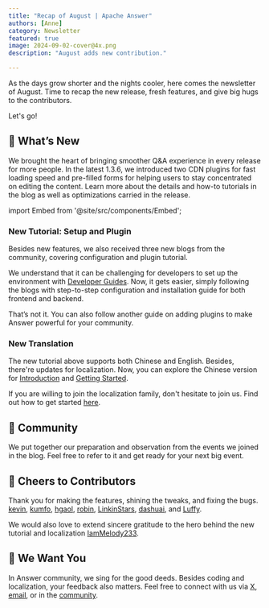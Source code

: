 ```yaml
---
title: "Recap of August | Apache Answer"
authors: [Anne]
category: Newsletter
featured: true
image: 2024-09-02-cover@4x.png
description: "August adds new contribution."

---
```


As the days grow shorter and the nights cooler, here comes the newsletter of August. Time to recap the new release, fresh features, and give big hugs to the contributors.

Let's go!

## 🌟 What’s New

We brought the heart of bringing smoother Q&A experience in every release for more people. In the latest 1.3.6, we introduced two CDN plugins for fast loading speed and pre-filled forms for helping users to stay concentrated on editing the content. 
Learn more about the details and how-to tutorials in the blog as well as optimizations carried in the release. 

import Embed from '@site/src/components/Embed';

<Embed
  path="/blog/2024/08/15/answer-1.3.6-release/"
  title="Say Hi to Answer 1.3.6: Faster and Easier"
  description="This update brings features and improvements designed to enhance both user experience and loading speed."
  cover="2024-08-15-cover@2x.png"
 />


### New Tutorial: Setup and Plugin

Besides new features, we also received three new blogs from the community, covering configuration and plugin tutorial. 

We understand that it can be challenging for developers to set up the environment with [Developer Guides](https://answer.apache.org/docs/development). Now, it gets easier, simply following the blogs with step-to-step configuration and installation guide for both frontend and backend. 

<Embed
  path="/blog/2024/08/20/apache-answer-backend-configuration-guide"
  title="Apache Answer Backend Configuration Guide"
  description="Answer backend configuration step-by-step guide."
  cover="2024-08-20-cover@2x.png"
 />


<Embed
  path="/blog/2024/08/16/apache-answer-frontend-configuration-guide"
  title="Answer Frontend Configuration Step-by-Step Guide"
  description="Answer frontend configuration step-by-step guide."
  cover="2024-08-16-cover@2x.png"
 />

That’s not it. You can also follow another guide on adding plugins to make Answer powerful for your community. 

<Embed
  path="/blog/2024/08/22/guide-to-add-answer-plugins"
  title="Guide to Adding Plugins to Apache Answer"
  description="Learn how to easily add Apache Answer plugins and extend its functionality."
  cover="2024-08-22-cover@2x.png"
 />

### New Translation 
The new tutorial above supports both Chinese and English. Besides, there're updates for localization. Now, you can explore the Chinese version for [Introduction](https://answer.apache.org/zh-CN/docs) and [Getting Started](https://answer.apache.org/zh-CN/docs/installation). 

If you are willing to join the localization family, don't hesitate to join us. Find out how to get started [here](https://answer.apache.org/community/translation/). 

## 🫶 Community     
We put together our preparation and observation from the events we joined in the blog. Feel free to refer to it and get ready for your next big event.

<Embed
  path="/blog/2024/08/14/reflection-and-tips-for-your-next-open-source-events"
  title="Reflection and Our Tips for Your Next Open-Source Events"
  description="Discover how we showcased our open-source project on the world stage, and tips for your next big event."
  cover="2024-08-14-cover@2x.jpeg"
 />

## 🙌 Cheers to Contributors   
Thank you for making the features, shining the tweaks, and fixing the bugs.
[kevin](https://github.com/kevingil), [kumfo](https://github.com/kumfo), [hgaol](https://github.com/hgaol), [robin](https://github.com/robinv8), [LinkinStars](https://github.com/LinkinStars), [dashuai](https://github.com/shuashuai), and [Luffy](https://github.com/sy-records). 

We would also love to extend sincere gratitude to the hero behind the new tutorial and localization [IamMelody233](https://github.com/IamMelody233).

## 🤲 We Want You
In Answer community, we sing for the good deeds. Besides coding and localization, your feedback also matters. Feel free to connect with us via [X](https://x.com/AnswerDev), [email](dev@answer.apache.org), or in the [community](https://meta.answer.dev/). 

